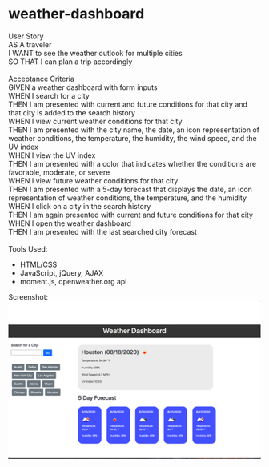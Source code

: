 # weather-dashboard

User Story
<br>
AS A traveler<br>
I WANT to see the weather outlook for multiple cities<br>
SO THAT I can plan a trip accordingly<br>
<br>
Acceptance Criteria
<br>
GIVEN a weather dashboard with form inputs<br>
WHEN I search for a city<br>
THEN I am presented with current and future conditions for that city and that city is added to the search history<br>
WHEN I view current weather conditions for that city<br>
THEN I am presented with the city name, the date, an icon representation of weather conditions, the temperature, the humidity, the wind speed, and the UV index<br>
WHEN I view the UV index<br>
THEN I am presented with a color that indicates whether the conditions are favorable, moderate, or severe<br>
WHEN I view future weather conditions for that city<br>
THEN I am presented with a 5-day forecast that displays the date, an icon representation of weather conditions, the temperature, and the humidity<br>
WHEN I click on a city in the search history<br>
THEN I am again presented with current and future conditions for that city<br>
WHEN I open the weather dashboard<br>
THEN I am presented with the last searched city forecast<br>
<br>
Tools Used:
- HTML/CSS
- JavaScript, jQuery, AJAX
- moment.js, openweather.org api

Screenshot: 
<img src="Assets/Images/weather.png" alt="Screenshot of Weather App">